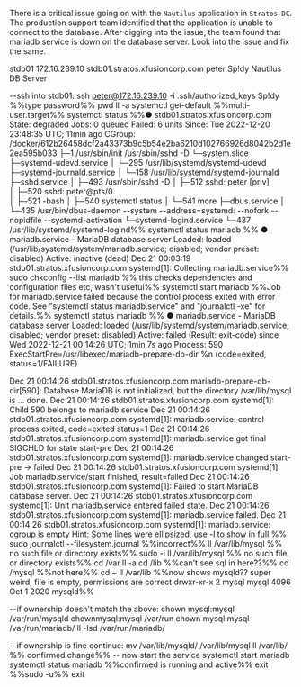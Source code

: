 There is a critical issue going on with the `Nautilus` application in `Stratos DC`. The production support team identified that the application is unable to connect to the database. After digging into the issue, the team found that mariadb service is down on the database server.
Look into the issue and fix the same.

stdb01
172.16.239.10
stdb01.stratos.xfusioncorp.com
peter
Sp!dy
Nautilus DB Server

--ssh into stdb01:
ssh peter@172.16.239.10 -i .ssh/authorized_keys
Sp!dy  %%type password%% 
pwd
ll -a
systemctl get-default %%multi-user.target%%
systemctl status 
%%● stdb01.stratos.xfusioncorp.com
    State: degraded
     Jobs: 0 queued
   Failed: 6 units
    Since: Tue 2022-12-20 23:48:35 UTC; 11min ago
   CGroup: /docker/612b26458dcf2a43373b9c5b54e2ba6210d102766926d8042b2d1e2ea595b033
           ├─1 /usr/sbin/init /usr/sbin/sshd -D
           └─system.slice
             ├─systemd-udevd.service
             │ └─295 /usr/lib/systemd/systemd-udevd
             ├─systemd-journald.service
             │ └─158 /usr/lib/systemd/systemd-journald
             ├─sshd.service
             │ ├─493 /usr/sbin/sshd -D
             │ ├─512 sshd: peter [priv]  
             │ ├─520 sshd: peter@pts/0   
             │ ├─521 -bash
             │ ├─540 systemctl status
             │ └─541 more
             ├─dbus.service
             │ └─435 /usr/bin/dbus-daemon --system --address=systemd: --nofork --nopidfile --systemd-activation
             └─systemd-logind.service
               └─437 /usr/lib/systemd/systemd-logind%%
systemctl status mariadb %%
● mariadb.service - MariaDB database server
   Loaded: loaded (/usr/lib/systemd/system/mariadb.service; disabled; vendor preset: disabled)
   Active: inactive (dead)
Dec 21 00:03:19 stdb01.stratos.xfusioncorp.com systemd[1]: Collecting mariadb.service%%
sudo chkconfig --list mariadb %% this checks dependencies and configuration files etc, wasn't useful%%
systemctl start mariadb %%Job for mariadb.service failed because the control process exited with error code. See "systemctl status mariadb.service" and "journalctl -xe" for details.%%
systemctl status mariadb %%
● mariadb.service - MariaDB database server
   Loaded: loaded (/usr/lib/systemd/system/mariadb.service; disabled; vendor preset: disabled)
   Active: failed (Result: exit-code) since Wed 2022-12-21 00:14:26 UTC; 1min 7s ago
  Process: 590 ExecStartPre=/usr/libexec/mariadb-prepare-db-dir %n (code=exited, status=1/FAILURE)

Dec 21 00:14:26 stdb01.stratos.xfusioncorp.com mariadb-prepare-db-dir[590]: Database MariaDB is not initialized, but the directory /var/lib/mysql is ... done.
Dec 21 00:14:26 stdb01.stratos.xfusioncorp.com systemd[1]: Child 590 belongs to mariadb.service
Dec 21 00:14:26 stdb01.stratos.xfusioncorp.com systemd[1]: mariadb.service: control process exited, code=exited status=1
Dec 21 00:14:26 stdb01.stratos.xfusioncorp.com systemd[1]: mariadb.service got final SIGCHLD for state start-pre
Dec 21 00:14:26 stdb01.stratos.xfusioncorp.com systemd[1]: mariadb.service changed start-pre -> failed
Dec 21 00:14:26 stdb01.stratos.xfusioncorp.com systemd[1]: Job mariadb.service/start finished, result=failed
Dec 21 00:14:26 stdb01.stratos.xfusioncorp.com systemd[1]: Failed to start MariaDB database server.
Dec 21 00:14:26 stdb01.stratos.xfusioncorp.com systemd[1]: Unit mariadb.service entered failed state.
Dec 21 00:14:26 stdb01.stratos.xfusioncorp.com systemd[1]: mariadb.service failed.
Dec 21 00:14:26 stdb01.stratos.xfusioncorp.com systemd[1]: mariadb.service: cgroup is empty
Hint: Some lines were ellipsized, use -l to show in full.%%
sudo journalctl --filesystem.journal %%incorrect%%
ll /var/lib/mysql %% no such file or directory exists%%
sudo -i
ll /var/lib/mysql %% no such file or directory exists%%
cd /var
ll -a
cd /lib %%can't see sql in here??%%
cd /mysql %%not here%%
cd ~
ll /var/lib %%now shows mysqld?? super weird, file is empty, permissions are correct
drwxr-xr-x 2 mysql mysql 4096 Oct  1  2020 mysqld%%

--if ownership doesn't match the above:
chown mysql:mysql /var/run/mysqld
chownmysql:mysql /var/run
chown mysql:mysql /var/run/mariadb/
ll -lsd /var/run/mariadb/

--if ownership is fine continue:
mv /var/lib/mysqld/ /var/lib/mysql
ll /var/lib/ %% confirmed change%%
-- now start the service
systemctl start mariadb
systemctl status mariadb %%confirmed is running and active%%
exit %%sudo -u%%
exit
